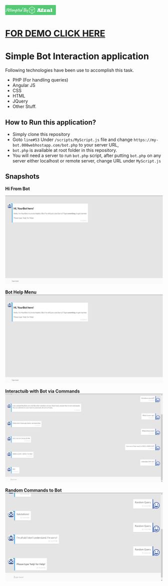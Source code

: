  [![Hi From Bot](https://raw.githubusercontent.com/securedeveloper/bot/master/images/mylogo.png)](mailto://securedeveloper@gmail.com)

# [FOR DEMO CLICK HERE](https://securedeveloper.github.io/bot/)

# Simple Bot Interaction application

Following technologies have been use to accomplish this task.

 - PHP (For handling queries)
 - Angular JS
 - CSS
 - HTML
 - JQuery
 - Other Stuff.
 
 
 ## How to Run this application?
 
 - Simply clone this repository
 - Goto `line#53` Under `/scripts/MyScript.js` file and change `https://my-bot.000webhostapp.com/bot.php` to your server URL, 
 - `bot.php` is available at root folder in this repository.
 - You will need a server to run `bot.php` script, after putting `bot.php` on any server either localhost or remote server, change URL under `MyScript.js`
 
 
 ## Snapshots
 
 **Hi From Bot**
 
 ![Hi From Bot](https://raw.githubusercontent.com/securedeveloper/bot/master/images/0001.png)
 
 **Bot Help Menu**
 ![Bot Help Menu](https://raw.githubusercontent.com/securedeveloper/bot/master/images/0001.png)
 
 **Interactuib with Bot via Commands**
 ![Interaction with Bot](https://raw.githubusercontent.com/securedeveloper/bot/master/images/0003.png)
 
 **Random Commands to Bot**
 ![Random Commands to Bot](https://raw.githubusercontent.com/securedeveloper/bot/master/images/0004.png)
